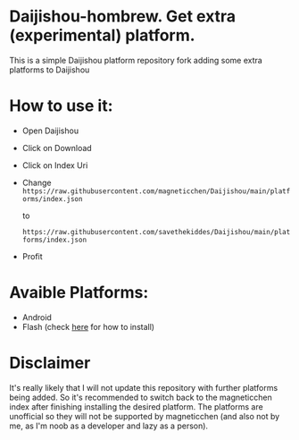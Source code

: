 # Daijishou-hombrew. Get extra (experimental) platform.

This is a simple Daijishou platform repository fork adding some extra platforms to Daijishou

# How to use it:

- Open Daijishou
- Click on Download 
- Click on Index Uri
- Change 
`https://raw.githubusercontent.com/magneticchen/Daijishou/main/platforms/index.json` 

   to 

   `https://raw.githubusercontent.com/savethekiddes/Daijishou/main/platforms/index.json` 
- Profit

# Avaible Platforms:

- Android 
- Flash (check [here](https://github.com/magneticchen/Daijishou/issues/94) for how to install)

# Disclaimer

It's really likely that I will not update this repository with further platforms being added. So it's recommended to switch back to the magneticchen index after finishing installing the desired platform. The platforms are unofficial so they will not be supported by magneticchen (and also not by me, as I'm noob as a developer and lazy as a person).
